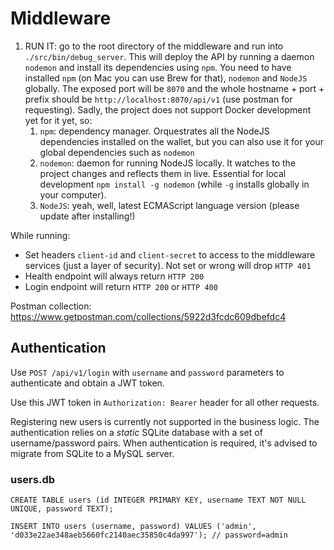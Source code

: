 # Middleware

1. RUN IT: go to the root directory of the middleware and run into `./src/bin/debug_server`. This will deploy the API by running a daemon `nodemon` and install its dependencies using `npm`. You need to have installed `npm`  (on Mac you can use Brew for that), `nodemon` and `NodeJS` globally. The exposed port will be `8070` and the whole hostname + port + prefix should be `http://localhost:8070/api/v1` (use postman for requesting). Sadly, the project does not support Docker development yet for it yet, so:
	1. `npm`: dependency manager. Orquestrates all the NodeJS dependencies installed on the wallet, but you can also use it for your global dependencies such as `nodemon`
	2. `nodemon`: daemon for running NodeJS locally. It watches to the project changes and reflects them in live. Essential for local development `npm install -g nodemon` (while `-g` installs globally in your computer).
	3. `NodeJS`: yeah, well, latest ECMAScript language version (please update after installing!)

While running:

- Set headers `client-id` and `client-secret` to access to the middleware services (just a layer of security). Not set or wrong will drop `HTTP 401`
- Health endpoint will always return `HTTP 200`
- Login endpoint will return `HTTP 200` or `HTTP 400`

Postman collection: https://www.getpostman.com/collections/5922d3fcdc609dbefdc4

## Authentication

Use `POST /api/v1/login` with `username` and `password` parameters to authenticate and obtain a JWT token.

Use this JWT token in `Authorization: Bearer` header for all other requests.

Registering new users is currently not supported in the business logic. The authentication relies on a _static_ SQLite database with a set of username/password pairs. When authentication is required, it's advised to migrate from SQLite to a MySQL server.

### users.db

```SQLite
CREATE TABLE users (id INTEGER PRIMARY KEY, username TEXT NOT NULL UNIQUE, password TEXT);

INSERT INTO users (username, password) VALUES ('admin', 'd033e22ae348aeb5660fc2140aec35850c4da997'); // password=admin
```